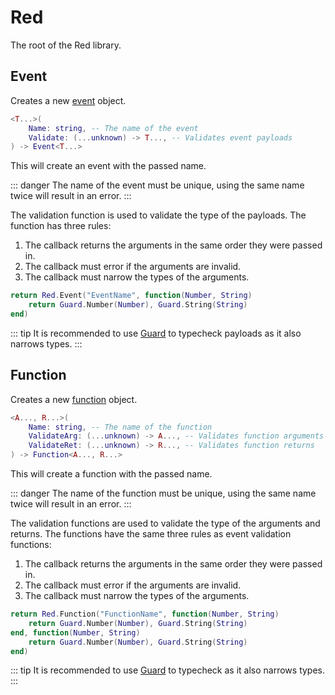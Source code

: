# Red

The root of the Red library.

## Event

Creates a new [event](./Event/index) object.

```lua
<T...>(
	Name: string, -- The name of the event
	Validate: (...unknown) -> T..., -- Validates event payloads
) -> Event<T...>
```

This will create an event with the passed name.

::: danger
The name of the event must be unique, using the same name twice will result in an error.
:::

The validation function is used to validate the type of the payloads. The function has three rules:

1. The callback returns the arguments in the same order they were passed in.
2. The callback must error if the arguments are invalid.
3. The callback must narrow the types of the arguments.

```lua
return Red.Event("EventName", function(Number, String)
	return Guard.Number(Number), Guard.String(String)
end)
```

::: tip
It is recommended to use [Guard](https://util.redblox.dev/guard) to typecheck payloads as it also narrows types.
:::

## Function

Creates a new [function](./Function) object.

```lua
<A..., R...>(
	Name: string, -- The name of the function
	ValidateArg: (...unknown) -> A..., -- Validates function arguments
	ValidateRet: (...unknown) -> R..., -- Validates function returns
) -> Function<A..., R...>
```

This will create a function with the passed name.

::: danger
The name of the function must be unique, using the same name twice will result in an error.
:::

The validation functions are used to validate the type of the arguments and returns. The functions have the same three rules as event validation functions:

1. The callback returns the arguments in the same order they were passed in.
2. The callback must error if the arguments are invalid.
3. The callback must narrow the types of the arguments.

```lua
return Red.Function("FunctionName", function(Number, String)
	return Guard.Number(Number), Guard.String(String)
end, function(Number, String)
	return Guard.Number(Number), Guard.String(String)
end)
```

::: tip
It is recommended to use [Guard](https://util.redblox.dev/guard) to typecheck as it also narrows types.
:::
